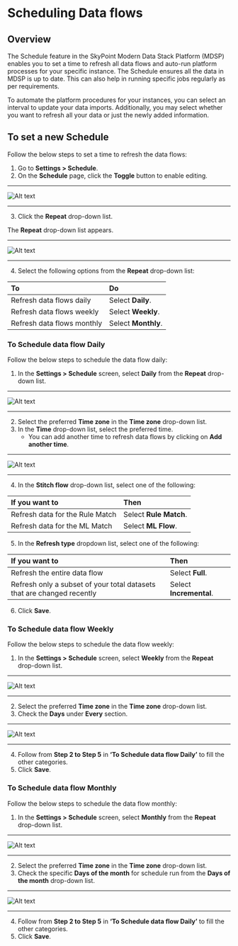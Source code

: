 # Scheduling Data flows
## Overview
The Schedule feature in the SkyPoint Modern Data Stack Platform (MDSP) enables you to set a time to refresh all data flows and auto-run platform processes for your specific instance. The Schedule ensures all the data in MDSP is up to date. This can also help in running specific jobs regularly as per requirements.

To automate the platform procedures for your instances, you can select an interval to update your data imports. Additionally, you may select whether you want to refresh all your data or just the newly added information.
## To set a new Schedule 
Follow the below steps to set a time to refresh the data flows:  
1. Go to **Settings > Schedule**.
2. On the **Schedule** page, click the **Toggle** button to enable editing.  

---
![Alt text](https://github.com/skypointcloud/platform/blob/develop/docs/doc_snippets/Schedule_Homepage.png?raw=true)  

---
3. Click the **Repeat** drop-down list.  

The **Repeat** drop-down list appears.  

---
![Alt text](https://github.com/skypointcloud/platform/blob/develop/docs/doc_snippets/Schedule_Repeat.png?raw=true)  

---
4. Select the following options from the **Repeat** drop-down list:  

|To|Do|
|:-|:-|
|Refresh data flows daily|Select **Daily**.|
|Refresh data flows weekly|Select **Weekly**.|
|Refresh data flows monthly|Select **Monthly**.|

### To Schedule data flow Daily
Follow the below steps to schedule the data flow daily:
1. In the **Settings > Schedule** screen, select **Daily** from the **Repeat** drop-down list.  

---
![Alt text](https://github.com/skypointcloud/platform/blob/develop/docs/doc_snippets/Schedule_Daily.png?raw=true) 

---

2. Select the preferred **Time zone** in the **Time zone** drop-down list.
3. In the **Time** drop-down list, select the preferred time.   
   - You can add another time to refresh data flows by clicking on **Add another time**.
---
![Alt text](https://github.com/skypointcloud/platform/blob/develop/docs/doc_snippets/Schedule_Time.png?raw=true) 

---

4. In the **Stitch flow** drop-down list, select one of the following:

|If you want to|Then|
|:-|:-|
|Refresh data for the Rule Match|Select **Rule Match**.|
|Refresh data for the ML Match|Select **ML Flow**.|

5. In the **Refresh type** dropdown list, select one of the following:

|If you want to|Then|
|:-|:-|
|Refresh the entire data flow|Select **Full**.|
|Refresh only a subset of your total datasets that are changed recently|Select **Incremental**.|

6. Click **Save**.

### To Schedule data flow Weekly
Follow the below steps to schedule the data flow weekly:
1. In the **Settings > Schedule** screen, select **Weekly** from the **Repeat** drop-down list.

---
![Alt text](https://github.com/skypointcloud/platform/blob/develop/docs/doc_snippets/Schedule_Weekly.png?raw=true)  

---
2. Select the preferred **Time zone** in the **Time zone** drop-down list. 
3. Check the **Days** under **Every** section.

---
![Alt text](https://github.com/skypointcloud/platform/blob/develop/docs/doc_snippets/Schedule_Every.png?raw=true)  

---
4. Follow from **Step 2 to Step 5** in **‘To Schedule data flow Daily’** to fill the other categories.
5. Click **Save**.

### To Schedule data flow Monthly
Follow the below steps to schedule the data flow monthly:
1. In the **Settings > Schedule** screen, select **Monthly** from the **Repeat** drop-down list.

---
![Alt text](https://github.com/skypointcloud/platform/blob/develop/docs/doc_snippets/Schedule_Monthly.png?raw=true)  

---
2. Select the preferred **Time zone** in the **Time zone** drop-down list. 
3. Check the specific **Days of the month** for schedule run from the **Days of the month** drop-down list. 

---
![Alt text](https://github.com/skypointcloud/platform/blob/develop/docs/doc_snippets/Schedule_Daysofthemonth.png?raw=true)  

---
4. Follow from **Step 2 to Step 5** in **‘To Schedule data flow Daily’** to fill the other categories.
5. Click **Save**.
